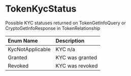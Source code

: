 # TokenKycStatus

Possible KYC statuses returned on TokenGetInfoQuery or CryptoGetInfoResponse in TokenRelationship

| Enum Name | Description |
| :--- | :--- |
| KycNotApplicable | KYC n/a |
| Granted | KYC was granted |
| Revoked | KYC was revoked |

#### 

